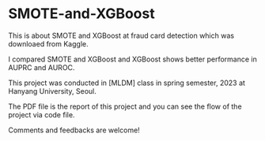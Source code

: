 # SMOTE-and-XGBoost

This is about SMOTE and XGBoost at fraud card detection which was downloaed from Kaggle. 

I compared SMOTE and XGBoost and XGBoost shows better performance in AUPRC and AUROC.

This project was conducted in [MLDM] class in spring semester, 2023 at Hanyang University, Seoul.

The PDF file is the report of this project and you can see the flow of the project via code file.

 Comments and feedbacks are welcome!
